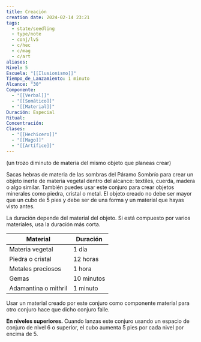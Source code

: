 ```yaml
---
title: Creación
creation date: 2024-02-14 23:21
tags:
  - state/seedling
  - type/note
  - conj/lv5
  - c/hec
  - c/mag
  - c/art
aliases: 
Nivel: 5
Escuela: "[[Ilusionismo]]"
Tiempo_de_Lanzamiento: 1 minuto
Alcance: "30"
Componente:
  - "[[Verbal]]"
  - "[[Somático]]"
  - "[[Material]]"
Duración: Especial
Ritual: 
Concentración: 
Clases:
  - "[[Hechicero]]"
  - "[[Mago]]"
  - "[[Artífice]]"
---
```

(un trozo diminuto de materia del mismo objeto que planeas crear)

Sacas hebras de materia de las sombras del Páramo Sombrío para crear un objeto inerte de materia vegetal dentro del alcance: textiles, cuerda, madera o algo similar. También puedes usar este conjuro para crear objetos minerales como piedra, cristal o metal. El objeto creado no debe ser mayor que un cubo de 5 pies y debe ser de una forma y un material que hayas visto antes.

La duración depende del material del objeto. Si está compuesto por varios materiales, usa la duración más corta.

|Material|Duración|
|---|---|
|Materia vegetal|1 día|
|Piedra o cristal|12 horas|
|Metales preciosos|1 hora|
|Gemas|10 minutos|
|Adamantina o mithril|1 minuto|

  
Usar un material creado por este conjuro como componente material para otro conjuro hace que dicho conjuro falle.

**En niveles superiores.** Cuando lanzas este conjuro usando un espacio de conjuro de nivel 6 o superior, el cubo aumenta 5 pies por cada nivel por encima de 5.